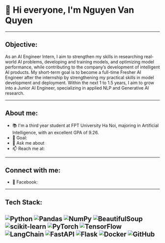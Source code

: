 #             👋 Hi everyone, I'm Nguyen Van Quyen

---

## Objective: 
As an AI Engineer Intern, I aim to strengthen my skills in researching real-world AI problems, developing and training models, and optimizing model performance, while contributing to the company’s development of intelligent AI products. My short-term goal is to become a full-time Fresher AI Engineer after the internship by strengthening my practical skills in model development and deployment. Within the next 1 to 1.5 years, I aim to grow into a Junior AI Engineer, specializing in applied NLP and Generative AI research.

---

## About me:
- 📚 I'm a third year student at FPT University Ha Noi, majoring in Artificial Intelligence, with an excellent GPA of 9.26.
- 🎯 Goal: 
- 💬 Ask me about 
- 📫 Reach me at: 

---

## Connect with me:
- 💼 Facebook: 

---

## Tech Stack:
![Python](https://img.shields.io/badge/Python-3776AB?logo=python&logoColor=white)
![Pandas](https://img.shields.io/badge/Pandas-150458?logo=pandas&logoColor=white)
![NumPy](https://img.shields.io/badge/NumPy-013243?logo=numpy&logoColor=white)
![BeautifulSoup](https://img.shields.io/badge/BeautifulSoup-4B8BBE?logo=python&logoColor=white)
![scikit-learn](https://img.shields.io/badge/scikit--learn-F7931E?logo=scikit-learn&logoColor=white)
![PyTorch](https://img.shields.io/badge/PyTorch-EE4C2C?logo=pytorch&logoColor=white)
![TensorFlow](https://img.shields.io/badge/TensorFlow-FF6F00?logo=tensorflow&logoColor=white)
![LangChain](https://img.shields.io/badge/LangChain-00BFFF?logo=chainlink&logoColor=white)
![FastAPI](https://img.shields.io/badge/FastAPI-009688?logo=fastapi&logoColor=white)
![Flask](https://img.shields.io/badge/Flask-000000?logo=flask&logoColor=white)
![Docker](https://img.shields.io/badge/Docker-2496ED?logo=docker&logoColor=white)
![GitHub](https://img.shields.io/badge/GitHub-181717?logo=github&logoColor=white)
---

